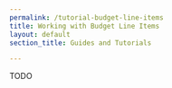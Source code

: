 ```yaml
---
permalink: /tutorial-budget-line-items
title: Working with Budget Line Items
layout: default
section_title: Guides and Tutorials

---
```


TODO